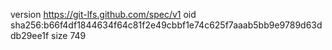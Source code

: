 version https://git-lfs.github.com/spec/v1
oid sha256:b66f4df1844634f64c81f2e49cbbf1e74c625f7aaab5bb9e9789d63ddb29ee1f
size 749
